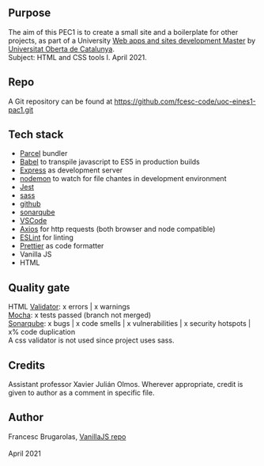 
## Purpose
The aim of this PEC1 is to create a small site and a boilerplate for other projects, as part of a University 
[Web apps and sites development Master](https://estudis.uoc.edu/ca/masters-universitaris/desenvolupament-llocs-aplicacions-web/presentacio) 
by [Universitat Oberta de Catalunya](http://uoc.edu). \
Subject: HTML and CSS tools I. April 2021.

## Repo
A Git repository can be found at https://github.com/fcesc-code/uoc-eines1-pac1.git

## Tech stack
- [Parcel](https://parceljs.org) bundler
- [Babel](https://babeljs.io/) to transpile javascript to ES5 in production builds
- [Express](https://expressjs.com) as development server
- [nodemon](https://www.npmjs.com/package/nodemon) to watch for file chantes in development environment
- [Jest](https://jestjs.io/)
- [sass](https://sass-lang.com/)
- [github](https://github.com/)
- [sonarqube](https://www.sonarqube.org/)
- [VSCode](https://code.visualstudio.com/)
- [Axios](https://github.com/axios/axios) for http requests (both browser and node compatible)
- [ESLint](https://eslint.org/) for linting
- [Prettier](https://prettier.io/) as code formatter
- Vanilla JS
- HTML

## Quality gate
HTML [Validator](https://jigsaw.w3.org/css-validator/): x errors | x warnings \
[Mocha](https://mochajs.org/): x tests passed (branch not merged) \
[Sonarqube](https://www.sonarqube.org/): x bugs | x code smells | x vulnerabilities | x security hotspots | x% code duplication \
A css validator is not used since project uses sass.

## Credits
Assistant professor Xavier Julián Olmos.
Wherever appropriate, credit is given to author as a comment in specific file.

## Author
Francesc Brugarolas, [VanillaJS repo](https://github.com/fcesc-code/vanillaJS)\
\
April 2021
